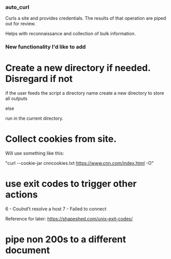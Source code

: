 ### auto_curl
Curls a site and provides credentials. The results of that operation are piped out for review.  

Helps with reconnaissance and collection of bulk information. 

### New functionality I'd like to add 

# Create a new directory if needed. Disregard if not 

if the user feeds the script a directory name create a new directory to store all outputs

else 

run in the current directory. 

# Collect cookies from site.

Will use something like this:  

"curl --cookie-jar cnncookies.txt https://www.cnn.com/index.html -O" 

# use exit codes to trigger other actions 

6 - Coulnd't resolve a host 
7 - Failed to connect 

Reference for later: https://shapeshed.com/unix-exit-codes/ 

# pipe non 200s to a different document 
